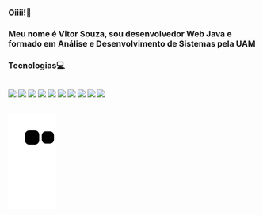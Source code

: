 ### Oiiii!👋
### Meu nome é Vitor Souza, sou desenvolvedor Web Java e formado em Análise e Desenvolvimento de Sistemas pela UAM 



### Tecnologias💻

<div style="display: inline-block"><br>
    <img height="50" width+"50" src="https://cdn.jsdelivr.net/gh/devicons/devicon/icons/java/java-original-wordmark.svg" />
    <img height="50" width+"50" src="https://cdn.jsdelivr.net/gh/devicons/devicon/icons/spring/spring-original-wordmark.svg" />
    <img height="50" width+"50" src="https://cdn.jsdelivr.net/gh/devicons/devicon/icons/html5/html5-original-wordmark.svg" />
     <img height="50" width+"50" src="https://cdn.jsdelivr.net/gh/devicons/devicon/icons/css3/css3-plain-wordmark.svg" />
    <img height="50" width+"50" src="https://cdn.jsdelivr.net/gh/devicons/devicon/icons/bootstrap/bootstrap-original-wordmark.svg" />
    <img height="50" width+"50" src="https://cdn.jsdelivr.net/gh/devicons/devicon/icons/javascript/javascript-original.svg" />
    <img height="50" width+"50" src="https://cdn.jsdelivr.net/gh/devicons/devicon/icons/mysql/mysql-original-wordmark.svg" />
    <img height="50" width+"50" src="https://cdn.jsdelivr.net/gh/devicons/devicon/icons/postgresql/postgresql-original-wordmark.svg" />
    <img height="50" width+"50" src="https://cdn.jsdelivr.net/gh/devicons/devicon/icons/docker/docker-plain-wordmark.svg" />   
    <img height="50" width+"50" src="https://cdn.jsdelivr.net/gh/devicons/devicon/icons/heroku/heroku-plain-wordmark.svg" />
</div>
   
##
    
![Snake animation](https://github.com/vsouzx/vsouzx/blob/output/github-contribution-grid-snake.svg)

